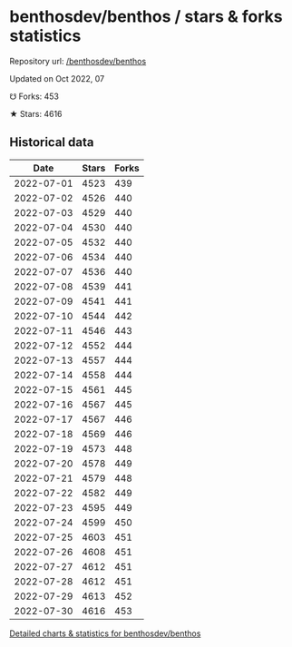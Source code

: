 # benthosdev/benthos / stars & forks statistics

Repository url: [/benthosdev/benthos](https://github.com/benthosdev/benthos)

Updated on Oct 2022, 07

☋ Forks: 453

★ Stars: 4616

## Historical data
| Date | Stars | Forks |
|------|-------|-------|
| 2022-07-01 | 4523 | 439 | 
| 2022-07-02 | 4526 | 440 | 
| 2022-07-03 | 4529 | 440 | 
| 2022-07-04 | 4530 | 440 | 
| 2022-07-05 | 4532 | 440 | 
| 2022-07-06 | 4534 | 440 | 
| 2022-07-07 | 4536 | 440 | 
| 2022-07-08 | 4539 | 441 | 
| 2022-07-09 | 4541 | 441 | 
| 2022-07-10 | 4544 | 442 | 
| 2022-07-11 | 4546 | 443 | 
| 2022-07-12 | 4552 | 444 | 
| 2022-07-13 | 4557 | 444 | 
| 2022-07-14 | 4558 | 444 | 
| 2022-07-15 | 4561 | 445 | 
| 2022-07-16 | 4567 | 445 | 
| 2022-07-17 | 4567 | 446 | 
| 2022-07-18 | 4569 | 446 | 
| 2022-07-19 | 4573 | 448 | 
| 2022-07-20 | 4578 | 449 | 
| 2022-07-21 | 4579 | 448 | 
| 2022-07-22 | 4582 | 449 | 
| 2022-07-23 | 4595 | 449 | 
| 2022-07-24 | 4599 | 450 | 
| 2022-07-25 | 4603 | 451 | 
| 2022-07-26 | 4608 | 451 | 
| 2022-07-27 | 4612 | 451 | 
| 2022-07-28 | 4612 | 451 | 
| 2022-07-29 | 4613 | 452 | 
| 2022-07-30 | 4616 | 453 | 


[Detailed charts & statistics for benthosdev/benthos](https://reviewgithub.com/rep/benthosdev/benthos)
